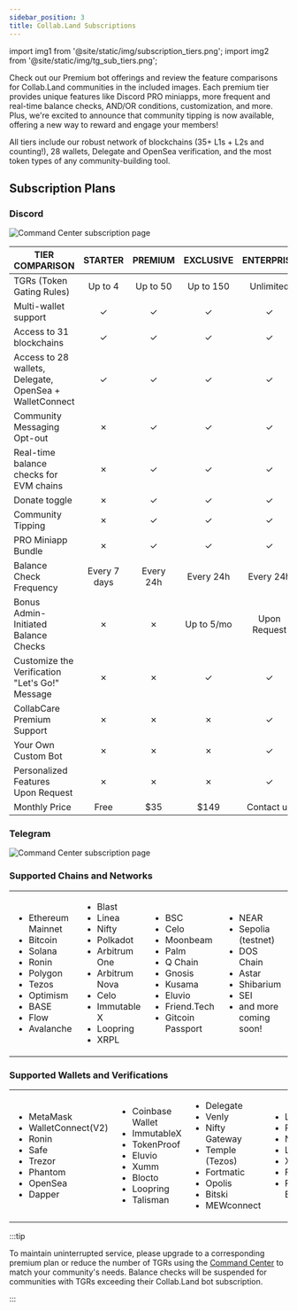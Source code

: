 ```yaml
---
sidebar_position: 3
title: Collab.Land Subscriptions
---
```


import img1 from '@site/static/img/subscription_tiers.png';
import img2 from '@site/static/img/tg_sub_tiers.png';

Check out our Premium bot offerings and review the feature comparisons for Collab.Land communities in the included images. Each premium tier provides unique features like Discord PRO miniapps, more frequent and real-time balance checks, AND/OR conditions, customization, and more. Plus, we're excited to announce that community tipping is now available, offering a new way to reward and engage your members!

All tiers include our robust network of blockchains (35+ L1s + L2s and counting!), 28 wallets, Delegate and OpenSea verification, and the most token types of any community-building tool.

## Subscription Plans

### Discord

<div class="text--center">
  <img src={img1} alt="Command Center subscription page" />
</div>

| **TIER COMPARISON**                                                                                         | **STARTER** | **PREMIUM** | **EXCLUSIVE** | **ENTERPRISE** |
|-------------------------------------------------------------------------------------------------------------|:-----------:|:-----------:|:-------------:|:--------------:|
| TGRs (Token Gating Rules)                                                                               |  Up to 4    |  Up to 50   |   Up to 150   |   Unlimited    |
| Multi-wallet support                                                                                    |      ✓      |      ✓      |       ✓       |       ✓        |
| Access to 31 blockchains                                                                                |      ✓      |      ✓      |       ✓       |       ✓        |
| Access to 28 wallets, Delegate, OpenSea + WalletConnect                                                 |      ✓      |      ✓      |       ✓       |       ✓        |
| Community Messaging Opt-out                                                                             |      ✗      |      ✓      |       ✓       |       ✓        |
| Real-time balance checks for EVM chains                                                                 |      ✗      |      ✓      |       ✓       |       ✓        |
| Donate toggle                                                                                           |      ✗      |      ✓      |       ✓       |       ✓        |
| Community Tipping                                                                                       |      ✗      |      ✓      |       ✓       |       ✓        |
| PRO Miniapp Bundle                                                                                      |      ✗      |      ✓      |       ✓       |       ✓        |
| Balance Check Frequency                                                                                 | Every 7 days|  Every 24h  |   Every 24h   |    Every 24h   |
| Bonus Admin-Initiated Balance Checks                                                                       |      ✗      |      ✗      |   Up to 5/mo  |  Upon Request  |
| Customize the Verification "Let's Go!" Message                                                                 |      ✗      |      ✗      |       ✓       |       ✓        |
| CollabCare Premium Support                                                                              |      ✗      |      ✗      |       ✗       |       ✓        |
| Your Own Custom Bot                                                                                     |      ✗      |      ✗      |       ✗       |       ✓        |
| Personalized Features Upon Request                                                                      |      ✗      |      ✗      |       ✗       |       ✓        |
| Monthly Price                                                                                           |    Free     |    $35      |     $149      |   Contact us   |

### Telegram

<div class="text--center">
  <img src={img2} alt="Command Center subscription page" />
</div>

### Supported Chains and Networks

<table>
<tr>
<td>

- Ethereum Mainnet
- Bitcoin
- Solana
- Ronin
- Polygon
- Tezos
- Optimism
- BASE
- Flow
- Avalanche

</td>
<td>

- Blast
- Linea
- Nifty
- Polkadot
- Arbitrum One
- Arbitrum Nova
- Celo
- Immutable X
- Loopring
- XRPL

</td>
<td>

- BSC
- Celo
- Moonbeam
- Palm
- Q Chain
- Gnosis
- Kusama
- Eluvio
- Friend.Tech
- Gitcoin Passport

</td>
<td>

- NEAR
- Sepolia (testnet)
- DOS Chain
- Astar
- Shibarium
- SEI
- and more coming soon!

</td>
</tr>
</table>

### Supported Wallets and Verifications

<table>
<tr>
<td>

- MetaMask
- WalletConnect(V2)
- Ronin
- Safe
- Trezor
- Phantom
- OpenSea
- Dapper

</td>
<td>

- Coinbase Wallet
- ImmutableX
- TokenProof
- Eluvio
- Xumm
- Blocto
- Loopring
- Talisman

</td>
<td>

- Delegate
- Venly
- Nifty Gateway
- Temple (Tezos)
- Fortmatic
- Opolis
- Bitski
- MEWconnect

</td>
<td>

- Ledger
- Roll
- Near
- Leather
- Xverse
- Friend.Tech
- Phantom EVM

</td>
</tr>
</table>

:::tip

To maintain uninterrupted service, please upgrade to a corresponding premium plan or reduce the number of TGRs using the [Command Center](https://cc.collab.land) to match your community's needs. Balance checks will be suspended for communities with TGRs exceeding their Collab.Land bot subscription.

:::
